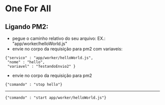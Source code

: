 # One For All

## Ligando PM2:

* pegue o caminho relativo do seu arquivo: EX.: "app/worker/helloWorld.js"
* envie no corpo da requisição para pm2 com variaveis:
  
``` 
{"servico" : "app/worker/helloWorld.js",
 "nome" : "hello",
 "variavel" : "TestandoEnvio2" }
 ```
 

 * envie no corpo da requisição para pm2

``` 
{"comando" : "stop hello"}
 ```
<hr>

 ``` 
{"comando" : "start app/worker/helloWorld.js"}
 ```